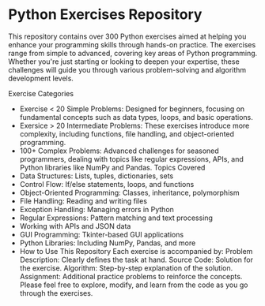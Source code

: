 # Python Exercises Repository
This repository contains over 300 Python exercises aimed at helping you enhance your programming skills through hands-on practice. The exercises range from simple to advanced, covering key areas of Python programming. Whether you're just starting or looking to deepen your expertise, these challenges will guide you through various problem-solving and algorithm development levels.

Exercise Categories
* Exercise < 20 Simple Problems: Designed for beginners, focusing on fundamental concepts such as data types, loops, and basic operations.
* Exersice > 20 Intermediate Problems: These exercises introduce more complexity, including functions, file handling, and object-oriented programming.
* 100+ Complex Problems: Advanced challenges for seasoned programmers, dealing with topics like regular expressions, APIs, and Python libraries like NumPy and Pandas.
Topics Covered
* Data Structures: Lists, tuples, dictionaries, sets
* Control Flow: If/else statements, loops, and functions
* Object-Oriented Programming: Classes, inheritance, polymorphism
* File Handling: Reading and writing files
* Exception Handling: Managing errors in Python
* Regular Expressions: Pattern matching and text processing
* Working with APIs and JSON data
* GUI Programming: Tkinter-based GUI applications
* Python Libraries: Including NumPy, Pandas, and more
* How to Use This Repository
Each exercise is accompanied by:
Problem Description: Clearly defines the task at hand.
Source Code: Solution for the exercise.
Algorithm: Step-by-step explanation of the solution.
Assignment: Additional practice problems to reinforce the concepts.
Please feel free to explore, modify, and learn from the code as you go through the exercises.

